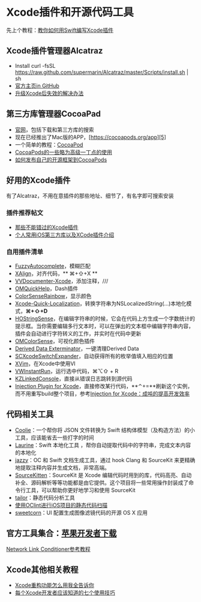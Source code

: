 # Xcode插件和开源代码工具
先上个教程：[教你如何用Swift编写Xcode插件][1]

## Xcode插件管理器Alcatraz
- Install
	curl -fsSL https://raw.github.com/supermarin/Alcatraz/master/Scripts/install.sh | sh
- [官方主页in GitHub][2]
 - [升级Xcode后失效的解决办法][3]

## 第三方库管理器CocoaPad
- [官网][4]，包括下载和第三方库的搜索
- 现在已经推出了Mac版的APP，[https://cocoapods.org/app][5]
- 一个简单的教程：[CocoaPod][6]
- [CocoaPods的一些略为高级一丁点的使用][7]
- [如何发布自己的开源框架到CocoaPods][8]

## 好用的Xcode插件
有了Alcatraz，不用在意插件的那些地址、细节了，有名字即可搜索安装
### 插件推荐帖文
- [那些不能错过的Xcode插件][9]
- [个人常用iOS第三方库以及XCode插件介绍][10]

### 自用插件清单
- [FuzzyAutocomplete][11]，模糊匹配
- [XAlign][12]，对齐代码，** ⌘+⇧+X **
- [VVDocumenter-Xcode][13]，添加注释，///
- [OMQuickHelp][14]，Dash插件　
- [ColorSenseRainbow][15]，显示颜色
- [Xcode-Quick-Localization][16]，转换字符串为NSLocalizedString(…)本地化模式，**⌘+⇧+D**
- [HOStringSense][17]，在编辑字符串的时候，它会在代码上方生成一个字数统计的提示框。当你需要编辑多行文本时，可以在弹出的文本框中编辑字符串内容，插件会自动进行字符转义的工作，并实时在代码中更新
- [OMColorSense][18]，可视化颜色插件
- [Derived Data Exterminator][19]，一键清理Derived Data
- [SCXcodeSwitchExpander][20]，自动获得所有的枚举值填入相应的位置
- [XVim][21]，在Xcode中使用VI
- [VWInstantRun][22]，运行选中代码，⌘⌥⇧ + R
- [KZLinkedConsole][23]，直接从错误日志跳转到源代码
- [Injection Plugin for Xcode][24]，直接修改某行代码，**⌃+=**刷新这个实例，而不用重写build整个项目，参考[Injection for Xcode：成吨的提高开发效率][25]

## 代码相关工具
- [Coolie][26]：一个帮你将 JSON 文件转换为 Swift 结构体模型（及构造方法）的小工具，应该能省去一些打字的时间
- [Laurine][27]：Swift 本地化工具 ，帮你自动提取代码中的字符串，完成文本内容的本地化
- [jazzy][28]：OC 和 Swift 文档生成工具，通过 hook Clang 和 SourceKit 来更精确地提取注释内容并生成文档，非常高端。
- [SourceKitten][29]：SourceKit 是 Xcode 编辑代码时用到的库，代码高亮、自动补全、源码解析等等功能都是由它提供。这个项目将一些常用操作封装成了命令行工具，可以帮助你更好地学习和使用 SourceKit
- [tailor][30]：静态代码分析工具
- [使用OClint进行iOS项目的静态代码扫描][31]
- [sweetcorn][32]：UI 配置生成图像滤镜代码的开源 OS X 应用

## 官方工具集合：[苹果开发者下载][33]
[Network Link Conditioner参考教程][34]

## Xcode其他相关教程
- [Xcode重构功能怎么用我全告诉你][35]
- [每个Xcode开发者应该知道的七个使用技巧][36]

[1]:	http://www.cocoachina.com/swift/20151231/14837.html
[2]:	https://github.com/supermarin/Alcatraz
[3]:	http://conanwhf.gitcafe.io/2015/11/05/Alcatraz/
[4]:	https://cocoapods.org
[5]:	https://cocoapods.org/app
[6]:	http://conanwhf.gitcafe.io/2015/09/20/CocoaPod/
[7]:	http://supermao.cn/cocoapodsde-xie-lue-wei-gao-ji-ding-dian-de-shi-yong/
[8]:	http://www.jianshu.com/p/32ba94d41861 "如何发布自己的开源框架到CocoaPods"
[9]:	http://www.cocoachina.com/industry/20130918/7022.html
[10]:	http://adad184.com/2015/07/08/my-favorite-libraries-and-plugins/#Xcode%E6%8F%92%E4%BB%B6
[11]:	https://github.com/FuzzyAutocomplete/FuzzyAutocompletePlugin
[12]:	https://github.com/qfish/XAlign
[13]:	https://github.com/onevcat/VVDocumenter-Xcode
[14]:	https://github.com/omz/Dash-Plugin-for-Xcode
[15]:	https://github.com/NorthernRealities/ColorSenseRainbow "ColorSenseRainbow"
[16]:	https://github.com/nanaimostudio/Xcode-Quick-Localization "Xcode-Quick-Localization"
[17]:	https://github.com/holtwick/HOStringSense-for-Xcode "HOStringSense"
[18]:	https://github.com/omz/ColorSense-for-Xcode "OMColorSense"
[19]:	https://github.com/kattrali/deriveddata-exterminator "8.Derived Data Exterminator"
[20]:	https://github.com/stefanceriu/SCXcodeSwitchExpander "4.SCXcodeSwitchExpander"
[21]:	https://github.com/XVimProject/XVim "XVim"
[22]:	https://github.com/wangshengjia/VWInstantRun "VWInstantRun"
[23]:	https://github.com/krzysztofzablocki/KZLinkedConsole "KZLinkedConsole"
[24]:	https://github.com/johnno1962/injectionforxcode "Injection Plugin for Xcode"
[25]:	http://www.jianshu.com/p/27be46d5e5d4 "Injection for Xcode：成吨的提高开发效率"
[26]:	https://github.com/nixzhu/Coolie "Coolie"
[27]:	https://github.com/JiriTrecak/Laurine "Laurine"
[28]:	https://github.com/realm/jazzy "jazzy"
[29]:	https://github.com/jpsim/SourceKitten "SourceKitten"
[30]:	https://github.com/sleekbyte/tailor "tailor"
[31]:	http://blog.yourtion.com/static-code-analysis-ios-using-oclint.html
[32]:	https://github.com/FlexMonkey/sweetcorn "sweetcorn"
[33]:	https://developer.apple.com/downloads/index.action?q=Hardware%20IO%20Tools "苹果开发者下载"
[34]:	http://nshipster.cn/network-link-conditioner/ "Network Link Conditioner"
[35]:	http://www.jianshu.com/p/595b7f03e76a "Xcode重构功能怎么用我全告诉你"
[36]:	http://www.cocoachina.com/ios/20160304/15558.html